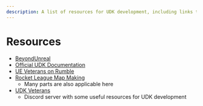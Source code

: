```yaml
---
description: A list of resources for UDK development, including links to documentation, tutorials, and community servers.
---
```


# Resources

- [BeyondUnreal](https://wiki.beyondunreal.com/Main_Page)
- [Official UDK Documentation](https://docs.unrealengine.com/udk/Three/WebHome.html)
- [UE Veterans on Rumble](https://rumble.com/c/UEVeterans/videos)
- [Rocket League Map Making](https://rocketleaguemapmaking.com/)
  - Many parts are also applicable here
- [UDK Veterans](https://discord.gg/NdpUSjc7nB)
  - Discord server with some useful resources for UDK development
